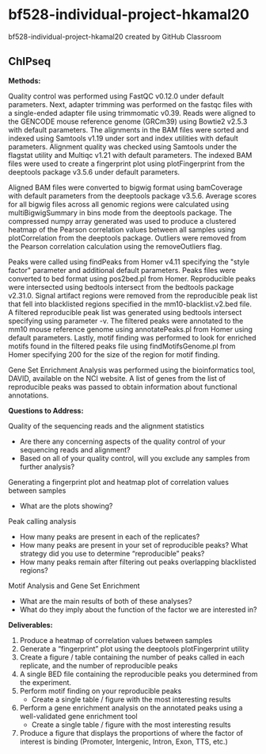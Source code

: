 # bf528-individual-project-hkamal20
bf528-individual-project-hkamal20 created by GitHub Classroom


## ChIPseq


**Methods:**

Quality control was performed using FastQC v0.12.0 under default parameters. Next, adapter trimming was performed on the fastqc files with a single-ended adapter file using trimmomatic v0.39. Reads were aligned to the GENCODE mouse reference genome (GRCm39) using Bowtie2 v2.5.3 with default parameters. The alignments in the BAM files were sorted and indexed using Samtools v1.19 under sort and index utilities with default parameters. Alignment quality was checked using Samtools under the flagstat utility and Multiqc v1.21 with default parameters. The indexed BAM files were used to create a fingerprint plot using plotFingerprint from the deeptools package v3.5.6 under default parameters.

Aligned BAM files were converted to bigwig format using bamCoverage with default parameters from the deeptools package v3.5.6. Average scores for all bigwig files across all genomic regions were calculated using multiBigwigSummary in bins mode from the deeptools package. The compressed numpy array generated was used to produce a clustered heatmap of the Pearson correlation values between all samples using plotCorrelation from the deeptools package. Outliers were removed from the Pearson correlation calculation using the removeOutliers flag.

Peaks were called using findPeaks from Homer v4.11 specifying the "style factor" parameter and additional default parameters. Peaks files were converted to bed format using pos2bed.pl from Homer. Reproducible peaks were intersected using bedtools intersect from the bedtools package v2.31.0. Signal artifact regions were removed from the reproducible peak list that fell into blacklisted regions specified in the mm10-blacklist.v2.bed file. A filtered reproducible peak list was generated using bedtools intersect specifying using parameter -v. The filtered peaks were annotated to the mm10 mouse reference genome using annotatePeaks.pl from Homer using default parameters. Lastly, motif finding was performed to look for enriched motifs found in the filtered peaks file using findMotifsGenome.pl from Homer specifying 200 for the size of the region for motif finding.

Gene Set Enrichment Analysis was performed using the bioinformatics tool, DAVID, available on the NCI website. A list of genes from the list of reproducible peaks was passed to obtain information about functional annotations.

**Questions to Address:**

Quality of the sequencing reads and the alignment statistics
* Are there any concerning aspects of the quality control of your sequencing reads and alignment?
* Based on all of your quality control, will you exclude any samples from further analysis?

Generating a fingerprint plot and heatmap plot of correlation values between samples
* What are the plots showing?

Peak calling analysis 
* How many peaks are present in each of the replicates?
* How many peaks are present in your set of reproducible peaks? What strategy did you use to determine “reproducible” peaks?
* How many peaks remain after filtering out peaks overlapping blacklisted regions?

Motif Analysis and Gene Set Enrichment
* What are the main results of both of these analyses? 
* What do they imply about the function of the factor we are interested in?


**Deliverables:**
1. Produce a heatmap of correlation values between samples 
2. Generate a “fingerprint” plot using the deeptools plotFingerprint utility
3. Create a figure / table containing the number of peaks called in each replicate, and the number of reproducible peaks
4. A single BED file containing the reproducible peaks you determined from the experiment.
5. Perform motif finding on your reproducible peaks
   * Create a single table / figure with the most interesting results
7. Perform a gene enrichment analysis on the annotated peaks using a well-validated gene enrichment tool
   * Create a single table / figure with the most interesting results
9. Produce a figure that displays the proportions of where the factor of interest is binding (Promoter, Intergenic, Intron, Exon, TTS, etc.)
